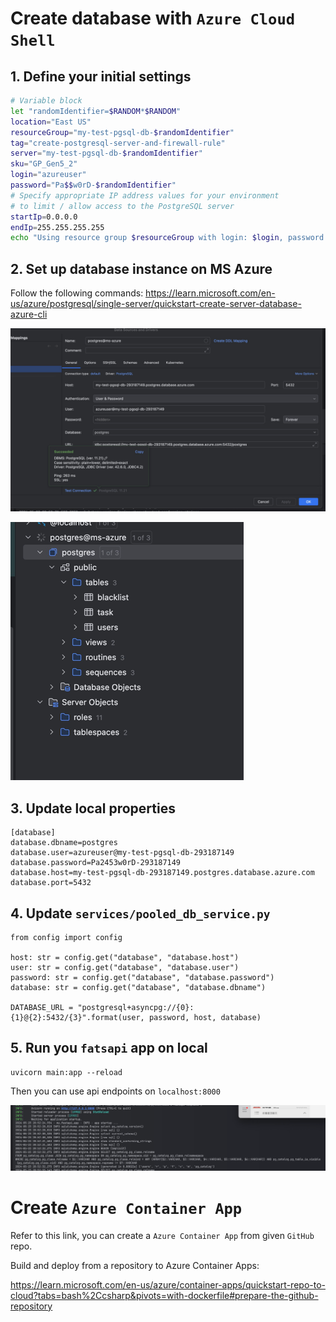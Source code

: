 # Create database with `Azure Cloud Shell`

## 1. Define your initial settings

```bash
# Variable block
let "randomIdentifier=$RANDOM*$RANDOM"
location="East US"
resourceGroup="my-test-pgsql-db-$randomIdentifier"
tag="create-postgresql-server-and-firewall-rule"
server="my-test-pgsql-db-$randomIdentifier"
sku="GP_Gen5_2"
login="azureuser"
password="Pa$$w0rD-$randomIdentifier"
# Specify appropriate IP address values for your environment
# to limit / allow access to the PostgreSQL server
startIp=0.0.0.0
endIp=255.255.255.255
echo "Using resource group $resourceGroup with login: $login, password: $password..."

```

## 2. Set up database instance on MS Azure

Follow the following commands:
https://learn.microsoft.com/en-us/azure/postgresql/single-server/quickstart-create-server-database-azure-cli

![img_2.png](images/db_cnn_info_2_azure.png)

![img.png](images/tables_in_azure_pgsql_db.png)


## 3. Update local properties

    [database]
    database.dbname=postgres
    database.user=azureuser@my-test-pgsql-db-293187149
    database.password=Pa2453w0rD-293187149
    database.host=my-test-pgsql-db-293187149.postgres.database.azure.com
    database.port=5432

## 4. Update `services/pooled_db_service.py`

    from config import config
    
    host: str = config.get("database", "database.host")
    user: str = config.get("database", "database.user")
    password: str = config.get("database", "database.password")
    database: str = config.get("database", "database.dbname")
    
    DATABASE_URL = "postgresql+asyncpg://{0}:{1}@{2}:5432/{3}".format(user, password, host, database)

## 5. Run you `fatsapi` app on local

    uvicorn main:app --reload

Then you can use api endpoints on `localhost:8000`

![img_1.png](images/local_app_azure_db_startup.png)

# Create `Azure Container App`

Refer to this link, you can create a `Azure Container App` from given `GitHub` repo.

Build and deploy from a repository to Azure Container Apps:

https://learn.microsoft.com/en-us/azure/container-apps/quickstart-repo-to-cloud?tabs=bash%2Ccsharp&pivots=with-dockerfile#prepare-the-github-repository